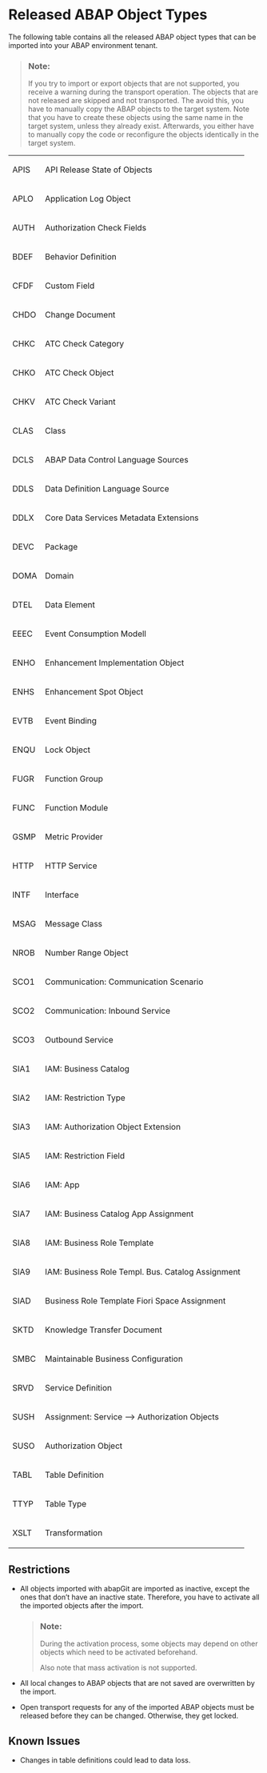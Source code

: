 <!-- loiob31aa03640b940d5981ce2af1cd0a019 -->

# Released ABAP Object Types

The following table contains all the released ABAP object types that can be imported into your ABAP environment tenant.

> ### Note:  
> If you try to import or export objects that are not supported, you receive a warning during the transport operation. The objects that are not released are skipped and not transported. The avoid this, you have to manually copy the ABAP objects to the target system. Note that you have to create these objects using the same name in the target system, unless they already exist. Afterwards, you either have to manually copy the code or reconfigure the objects identically in the target system.


<table>
<tr>
<td valign="top">

APIS

</td>
<td valign="top">

API Release State of Objects

</td>
</tr>
<tr>
<td valign="top">

APLO

</td>
<td valign="top">

Application Log Object

</td>
</tr>
<tr>
<td valign="top">

AUTH

</td>
<td valign="top">

Authorization Check Fields

</td>
</tr>
<tr>
<td valign="top">

BDEF

</td>
<td valign="top">

Behavior Definition

</td>
</tr>
<tr>
<td valign="top">

CFDF

</td>
<td valign="top">

Custom Field

</td>
</tr>
<tr>
<td valign="top">

CHDO

</td>
<td valign="top">

Change Document

</td>
</tr>
<tr>
<td valign="top">

CHKC

</td>
<td valign="top">

ATC Check Category

</td>
</tr>
<tr>
<td valign="top">

CHKO

</td>
<td valign="top">

ATC Check Object

</td>
</tr>
<tr>
<td valign="top">

CHKV

</td>
<td valign="top">

ATC Check Variant

</td>
</tr>
<tr>
<td valign="top">

CLAS

</td>
<td valign="top">

Class

</td>
</tr>
<tr>
<td valign="top">

DCLS

</td>
<td valign="top">

ABAP Data Control Language Sources

</td>
</tr>
<tr>
<td valign="top">

DDLS

</td>
<td valign="top">

Data Definition Language Source

</td>
</tr>
<tr>
<td valign="top">

DDLX

</td>
<td valign="top">

Core Data Services Metadata Extensions

</td>
</tr>
<tr>
<td valign="top">

DEVC

</td>
<td valign="top">

Package

</td>
</tr>
<tr>
<td valign="top">

DOMA

</td>
<td valign="top">

Domain

</td>
</tr>
<tr>
<td valign="top">

DTEL

</td>
<td valign="top">

Data Element

</td>
</tr>
<tr>
<td valign="top">

EEEC

</td>
<td valign="top">

Event Consumption Modell

</td>
</tr>
<tr>
<td valign="top">

ENHO

</td>
<td valign="top">

Enhancement Implementation Object

</td>
</tr>
<tr>
<td valign="top">

ENHS

</td>
<td valign="top">

Enhancement Spot Object

</td>
</tr>
<tr>
<td valign="top">

EVTB

</td>
<td valign="top">

Event Binding

</td>
</tr>
<tr>
<td valign="top">

ENQU

</td>
<td valign="top">

Lock Object

</td>
</tr>
<tr>
<td valign="top">

FUGR

</td>
<td valign="top">

Function Group

</td>
</tr>
<tr>
<td valign="top">

FUNC

</td>
<td valign="top">

Function Module

</td>
</tr>
<tr>
<td valign="top">

GSMP

</td>
<td valign="top">

Metric Provider

</td>
</tr>
<tr>
<td valign="top">

HTTP

</td>
<td valign="top">

HTTP Service

</td>
</tr>
<tr>
<td valign="top">

INTF

</td>
<td valign="top">

Interface

</td>
</tr>
<tr>
<td valign="top">

MSAG

</td>
<td valign="top">

Message Class

</td>
</tr>
<tr>
<td valign="top">

NROB

</td>
<td valign="top">

Number Range Object

</td>
</tr>
<tr>
<td valign="top">

SCO1

</td>
<td valign="top">

Communication: Communication Scenario

</td>
</tr>
<tr>
<td valign="top">

SCO2

</td>
<td valign="top">

Communication: Inbound Service

</td>
</tr>
<tr>
<td valign="top">

SCO3

</td>
<td valign="top">

Outbound Service

</td>
</tr>
<tr>
<td valign="top">

SIA1

</td>
<td valign="top">

IAM: Business Catalog

</td>
</tr>
<tr>
<td valign="top">

SIA2

</td>
<td valign="top">

IAM: Restriction Type

</td>
</tr>
<tr>
<td valign="top">

SIA3

</td>
<td valign="top">

IAM: Authorization Object Extension

</td>
</tr>
<tr>
<td valign="top">

SIA5

</td>
<td valign="top">

IAM: Restriction Field

</td>
</tr>
<tr>
<td valign="top">

SIA6

</td>
<td valign="top">

IAM: App

</td>
</tr>
<tr>
<td valign="top">

SIA7

</td>
<td valign="top">

IAM: Business Catalog App Assignment

</td>
</tr>
<tr>
<td valign="top">

SIA8

</td>
<td valign="top">

IAM: Business Role Template

</td>
</tr>
<tr>
<td valign="top">

SIA9

</td>
<td valign="top">

IAM: Business Role Templ. Bus. Catalog Assignment

</td>
</tr>
<tr>
<td valign="top">

SIAD

</td>
<td valign="top">

Business Role Template Fiori Space Assignment

</td>
</tr>
<tr>
<td valign="top">

SKTD

</td>
<td valign="top">

Knowledge Transfer Document

</td>
</tr>
<tr>
<td valign="top">

SMBC

</td>
<td valign="top">

Maintainable Business Configuration

</td>
</tr>
<tr>
<td valign="top">

SRVD

</td>
<td valign="top">

Service Definition

</td>
</tr>
<tr>
<td valign="top">

SUSH

</td>
<td valign="top">

Assignment: Service --\> Authorization Objects

</td>
</tr>
<tr>
<td valign="top">

SUSO

</td>
<td valign="top">

Authorization Object

</td>
</tr>
<tr>
<td valign="top">

TABL

</td>
<td valign="top">

Table Definition

</td>
</tr>
<tr>
<td valign="top">

TTYP

</td>
<td valign="top">

Table Type

</td>
</tr>
<tr>
<td valign="top">

XSLT

</td>
<td valign="top">

Transformation

</td>
</tr>
</table>



<a name="loiob31aa03640b940d5981ce2af1cd0a019__section_st1_rrk_dhb"/>

## Restrictions

-   All objects imported with abapGit are imported as inactive, except the ones that don’t have an inactive state. Therefore, you have to activate all the imported objects after the import.

    > ### Note:  
    > During the activation process, some objects may depend on other objects which need to be activated beforehand.
    > 
    > Also note that mass activation is not supported.

-   All local changes to ABAP objects that are not saved are overwritten by the import.
-   Open transport requests for any of the imported ABAP objects must be released before they can be changed. Otherwise, they get locked.



<a name="loiob31aa03640b940d5981ce2af1cd0a019__section_sxt_ttv_qjb"/>

## Known Issues

-   Changes in table definitions could lead to data loss.

